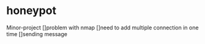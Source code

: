 # honeypot
Minor-project
[]problem with nmap
[]need to add multiple connection in one time
[]sending message
